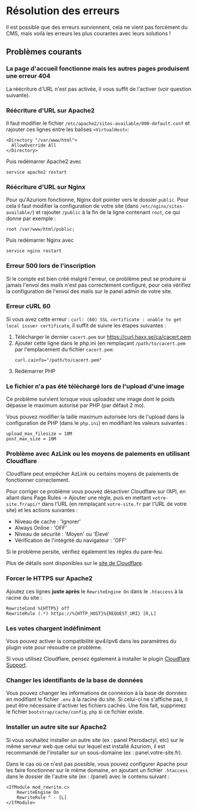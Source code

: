 # Résolution des erreurs

Il est possible que des erreurs surviennent, cela ne vient pas forcément du CMS,
mais voilà les erreurs les plus courantes avec leurs solutions !

## Problèmes courants

### La page d'accueil fonctionne mais les autres pages produisent une erreur 404

La réécriture d'URL n'est pas activée, il vous suffit de l'activer (voir question suivante).

### Réécriture d'URL sur Apache2
Il faut modifier le fichier `/etc/apache2/sites-available/000-default.conf` et rajouter ces lignes entre les balises `<VirtualHost>`:
```
<Directory "/var/www/html">
  AllowOverride All
</Directory>
```

Puis redémarrer Apache2 avec
```
service apache2 restart
```

### Réécriture d'URL sur Nginx
Pour qu'Azuriom fonctionne, Nginx doit pointer vers le dossier `public`.
Pour cela il faut modifier la configuration de votre site (dans `/etc/nginx/sites-available/`) et rajouter `/public` à la fin de la
ligne contenant `root`, ce qui donne par exemple :
```
root /var/www/html/public;
```

Puis redémarrer Nginx avec
```
service nginx restart
```

### Erreur 500 lors de l'inscription

Si le compte est bien créé malgré l'erreur, ce problème peut se produire si
jamais l'envoi des mails n'est pas correctement configuré, pour cela vérifiez
la configuration de l'envoi des mails sur le panel admin de votre site.

### Erreur cURL 60

Si vous avez cette erreur :
`curl: (60) SSL certificate : unable to get local issuer certificate`, il suffit
de suivre les étapes suivantes :
1) Télécharger le dernier `cacert.pem` sur https://curl.haxx.se/ca/cacert.pem
1) Ajouter cette ligne dans le php.ini (en remplaçant `/path/to/cacert.pem` par
l'emplacement du fichier `cacert.pem`:
   ```
   curl.cainfo="/path/to/cacert.pem"
   ```
1) Redémarrer PHP

### Le fichier n'a pas été téléchargé lors de l'upload d'une image

Ce problème survient lorsque vous uploadez une image dont le poids dépasse le
maximum autorisé par PHP (par défaut 2 mo).

Vous pouvez modifier la taille maximum autorisée lors de l'upload dans la configuration
de PHP (dans le `php.ini`) en modifiant les valeurs suivantes :
```
upload_max_filesize = 10M
post_max_size = 10M
```

### Problème avec AzLink ou les moyens de paiements en utilisant Cloudflare

Cloudflare peut empêcher AzLink ou certains moyens de paiements de fonctionner
correctement.

Pour corriger ce problème vous pouvez désactiver Cloudflare sur l’API, en allant
dans Page Rules -> Ajouter une règle, puis en mettant `votre-site.fr/api/*` dans l’URL
(en remplaçant `votre-site.fr` par l'URL de votre site) et les actions suivantes :
* Niveau de cache : 'Ignorer'
* Always Online : 'OFF'
* Niveau de sécurité : 'Moyen' ou 'Élevé'
* Vérification de l'intégrité du navigateur : 'OFF'

Si le problème persite, vérifiez également les règles du pare-feu.

Plus de détails sont disponibles sur le [site de Cloudflare](https://support.cloudflare.com/hc/en-us/articles/200504045-Using-Cloudflare-with-your-API).

### Forcer le HTTPS sur Apache2

Ajoutez ces lignes **juste après** le `RewriteEngine On` dans le `.htaccess` à la racine du site :
```
RewriteCond %{HTTPS} off
RewriteRule (.*) https://%{HTTP_HOST}%{REQUEST_URI} [R,L]
```

### Les votes chargent indéfiniment

Vous pouvez activer la compatibilité ipv4/ipv6 dans les paramètres du plugin vote
pour résoudre ce problème.

Si vous utilisez Cloudflare, pensez également à installer le plugin
[Cloudflare Support](https://azuriom.com/market/resources/12).

### Changer les identifiants de la base de données

Vous pouvez changer les informations de connexion à la base de données en modifiant
le fichier `.env` à la racine du site. Si celui-ci ne s'affiche pas, il peut être nécessaire
d'activer les fichiers cachés.
Une fois fait, supprimez le fichier `bootstrap/cache/config.php` si ce fichier existe.

### Installer un autre site sur Apache2

Si vous souhaitez installer un autre site (ex : panel Pterodactyl, etc)
sur le même serveur web que celui sur lequel est installé Azuriom, il est recommandé
de l'installer sur un sous-domaine (ex : panel.votre-site.fr).

Dans le cas où ce n'est pas possible, vous pouvez configurer Apache pour les faire
fonctionner sur le même domaine, en ajoutant un fichier `.htaccess` dans le dossier
de l'autre site (ex : /panel) avec le contenu suivant :
```
<IfModule mod_rewrite.c>
    RewriteEngine On
    RewriteRule ^ - [L]
</IfModule>
``` 
